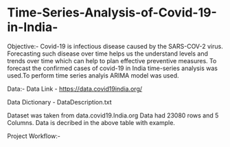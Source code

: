 # Time-Series-Analysis-of-Covid-19-in-India-

Objective:-
Covid-19 is infectious disease caused by the SARS-COV-2 virus. Forecasting such disease over time helps us the understand 
levels and trends over time which can help to plan effective preventive measures. To forecast the confirmed cases of covid-19 in India 
time-series analysis was used.To perform time series analyis ARIMA model was used. 

Data:-
Data Link - https://data.covid19india.org/

Data Dictionary - DataDescription.txt

Dataset was taken from data.covid19.India.org 
Data had 23080 rows and 5 Columns.
Data is decribed in the above table with example.

Project Workflow:-



